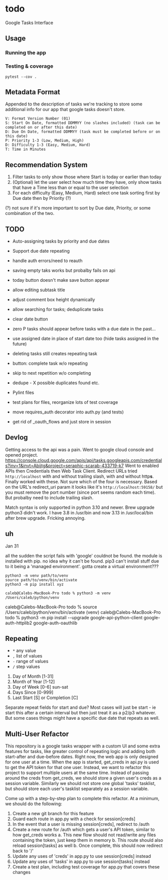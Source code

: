 # todo
Google Tasks Interface

## Usage

### Running the app

### Testing & coverage

`pytest --cov .`

## Metadata Format

Appended to the description of tasks we're tracking to store some additional info for our app that google tasks doesn't store.

```
V: Format Version Number (01)
S: Start On Date, formatted DDMMYY (no slashes included) (task can be completed on or after this date)
D: Due On Date, formatted DDMMYY (task must be completed before or on this date)
P: Priority 1-3 (Low, Medium, High)
D: Difficulty 1-3 (Easy, Medium, Hard)
T: Time in Minutes
```

## Recommendation System

1. Filter tasks to only show those where Start is today or earlier than today
2. (Optional) let the user select how much time they have, only show tasks that have a Time less than or equal to the user selection
3. For each difficulty (Easy, Medium, Hard) select one task sorting first by Due date then by Priority (?)

(?) not sure if it's more important to sort by Due date, Priority, or some combination of the two.

## TODO

- Auto-assigning tasks by priority and due dates
- Support due date repeating
- handle auth errors/need to reauth
- saving empty taks works but probalby fails on api
- today button doesn't make save button appear
- allow editing subtask title
- adjust comment box height dynamically
- allow searching for tasks; deduplicate tasks
- clear date button
- zero P tasks should appear before tasks with a due date in the past...
- use assigned date in place of start date too (hide tasks assigned in the future)
- deleting tasks still creates repeating task
- button: complete task w/o repeating
- skip to next repetition w/o completing
- dedupe - X possible duplicates found etc.

- Pylint files
- test plans for files, reorganize lots of test coverage
- move requires_auth decorator into auth.py (and tests)
- get rid of _oauth_flows and just store in session

## Devlog

Getting access to the api was a pain. Went to google cloud console and opened project. https://console.cloud.google.com/apis/api/tasks.googleapis.com/credentials?inv=1&invt=Abijtg&project=seraphic-scarab-433719-k7
Went to enabled APIs then Credentials then Web Task Client. Redirect URLs tried `http://localhost` with and without trailing slash, with and without http**s**. Finally worked with these. Not sure which of the four is necessary. Based on the URL's redirect_uri param it looks like it's `http://localhost:59158/` but you must remove the port number (since port seems random each time). But probalby need to include trailing slash.

Match syntax is only supported in python 3.10 and newer. Brew upgrade python3 didn't work. I have 3.8 in /usr/bin and now 3.13 in /usr/local/bin after brew upgrade. Fricking annoying.

## uh

Jan 31

all the sudden the script fails with 'google' couldnot be found. the module is installed with pip. no idea why it can't be found. pip3 can't install stuff due to it being a 'managed environment'. gotta create a virtual environment???

    python3 -m venv path/to/venv
    source path/to/venv/bin/activate
    python3 -m pip install xyz

    caleb@Calebs-MacBook-Pro todo % python3 -m venv /Users/caleb/python/venv  
caleb@Calebs-MacBook-Pro todo % source /Users/caleb/python/venv/bin/activate
(venv) caleb@Calebs-MacBook-Pro todo % python3 -m pip install --upgrade google-api-python-client google-auth-httplib2 google-auth-oauthlib

## Repeating

- `*` any value
- `,` list of values
- `-` range of values
- `/` step values

1. Day of Month [1-31]
2. Month of Year [1-12]
3. Day of Week [0-6] sun-sat
4. Days Since [0-999] 
5. Last Start [S] or Completion [C]

Separate repeat fields for start and due? Most cases will just be start - ie start this after a certain interval but then just treat it as a p2/p3 whatever. But some cases things might have a specific due date that repeats as well.

## Multi-User Refactor

This repository is a google tasks wrapper with a custom UI and some extra features for tasks, like greater control of repeating logic and adding both start-after and due-before dates. Right now, the web app is only designed for one user at a time. When the app is started, get_creds in api.py is used to get the API token for that one user. Instead, we want to refactor this project to support multiple users at the same time. Instead of passing around the creds from get_creds, we should store a given user's creds as a session variable. Similarly we should not store one global 'tasks' tasklist, but should store each user's tasklist separately as a session variable. 

Come up with a step-by-step plan to complete this refactor. At a minimum, we should do the following:
1. Create a new git branch for this feature
2. Guard each route in app.py with a check for session[creds]
3. In the event that a user is missing session[creds], redirect to /auth
4. Create a new route for /auth which gets a user's API token, similar to how get_creds works
  a. This new flow should not read/write any files containing the token, just keep them in memory
  b. This route should also reload session[tasks] as well
  b. Once complete, this should now redirect back to '/'
5. Update any uses of 'creds' in app.py to use session[creds] instead
6. Update any uses of 'tasks' in app.py to use session[tasks] instead
7. Create a test plan, including test coverage for app.py that covers these changes